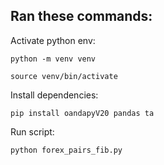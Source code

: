 ## Ran these commands:

Activate python env:

```python -m venv venv```

```source venv/bin/activate```

Install dependencies:

```pip install oandapyV20 pandas ta```


Run script:

```python forex_pairs_fib.py```